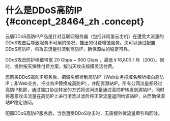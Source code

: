 # 什么是DDoS高防IP {#concept_28464_zh .concept}

云盾DDoS高防IP产品是针对互联网服务器（包括非阿里云主机）在遭受大流量的DDoS攻击后导致服务不可用的情况，推出的付费增值服务。您可以通过配置DDoS高防IP，将攻击流量引流到高防IP，确保源站的稳定可靠。

DDoS攻击防护峰值带宽 20 Gbps ~ 600 Gbps ，最低￥16,800 / 月（20G）。同时，提供按天弹性付费方案，按当天攻击规模灵活付费。

您购买DDoS高防IP服务后，把域名解析到高防IP（Web业务把域名解析指向高防IP；非Web业务，把业务IP替换成高防IP），并配置源站IP。所有公网流量都经过高防IP机房，通过端口协议转发的方式将访问流量通过高防IP转发到源站IP，同时将恶意攻击流量在高防IP上进行清洗过滤后将正常流量返回给源站IP，从而确保源站IP稳定访问。

配置DDoS高防IP服务后，当您遭受DDoS攻击时，无需额外做流量牵引和回注。

